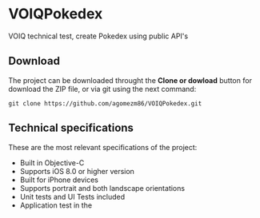 # VOIQPokedex
VOIQ technical test, create Pokedex using public API's

## Download

The project can be downloaded throught the **Clone or dowload** button for download the ZIP file, or via git using the next command:

```
git clone https://github.com/agomezm86/VOIQPokedex.git
```
## Technical specifications

These are the most relevant specifications of the project:

- Built in Objective-C
- Supports iOS 8.0 or higher version
- Built for iPhone devices
- Supports portrait and both landscape orientations
- Unit tests and UI Tests included
- Application test in the 
